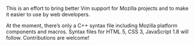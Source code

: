 This is an effort to bring better Vim support for Mozilla projects and to make it easier to use by web developers.

At the moment, there’s only a C++ syntax file including Mozilla platform components and macros. Syntax files for HTML 5, CSS 3, JavaScript 1.8 will follow. Contributions are welcome!
